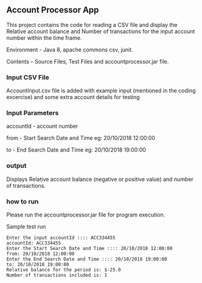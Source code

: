 ## Account Processor App

This project contains the code for reading a CSV file and display the Relative account balance and Number of transactions for 
the input account number within the time frame.

Environment - Java 8, apache commons csv, junit.

Contents – Source Files, Test Files and accountprocessor.jar file.

### Input CSV File

AccountInput.csv file is added with example input (mentioned in the coding excercise) and some extra account details for testing

### Input Parameters

accountId - account number
 
from - Start Search Date and Time eg: 20/10/2018 12:00:00

to - End Search Date and Time eg: 20/10/2018 19:00:00

### output 

Displays Relative account balance (negative or positive value) and number of transactions.

### how to run 

Please run the accountprocessor.jar file for program execution.

Sample test run

```
Enter the input accountId :::: ACC334455
accountId: ACC334455
Enter the Start Search Date and Time :::: 20/10/2018 12:00:00
from: 20/10/2018 12:00:00
Enter the End Search Date and Time :::: 20/10/2018 19:00:00
to: 20/10/2018 19:00:00
Relative balance for the period is: $-25.0
Number of transactions included is: 1
```




